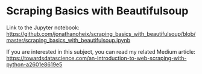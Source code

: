 # Scraping Basics with Beautifulsoup

Link to the Jupyter notebook:
https://github.com/jonathanoheix/scraping_basics_with_beautifulsoup/blob/master/scraping_basics_with_beautifulsoup.ipynb

If you are interested in this subject, you can read my related Medium article:
https://towardsdatascience.com/an-introduction-to-web-scraping-with-python-a2601e8619e5
